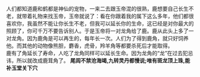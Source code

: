 人们都知道鹿和鹤都是神仙的宠物，一来二去跟玉帝混的很熟，鹿想要自己长生不老，就带着礼物来找玉帝，玉帝就说了：看在你跟着我的属下这么多年，他们都很喜欢你，我虽然不能让你长生不老，但我可以延长你的生命，这已经是对你最大的照顾了，你可千万不要告诉别人。于是玉帝将一对龙角给了鹿。鹿从此头上多了一对龙角。因为鹿角是可以再生的，每年长一次。人们为了得到鹿角，就只好饲养他。而其他的动物像熊胆，麝香，虎骨，羚羊角等都要杀死后才能取得。  
鹿有了角延长了寿命，人吃了龙角同样可以延长生命。因为龙角的“龙”在过去犯忌讳，所以就改成鹿茸角了。
**尾闾不禁沧海竭,九转灵丹都慢说;唯有斑龙顶上珠,能补玉堂关下穴**
